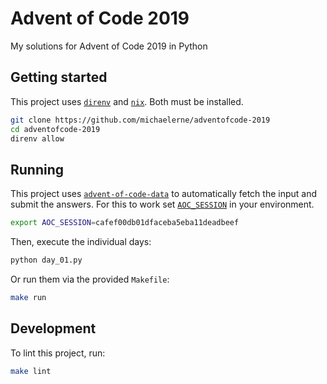 # Advent of Code 2019

My solutions for Advent of Code 2019 in Python

## Getting started
This project uses [`direnv`](https://direnv.net/) and [`nix`](https://nixos.org/nix/). Both must be installed.
```bash
git clone https://github.com/michaelerne/adventofcode-2019
cd adventofcode-2019
direnv allow
```

## Running
This project uses [`advent-of-code-data`](https://pypi.org/project/advent-of-code-data/) to automatically fetch the input and submit the answers. For this to work set [`AOC_SESSION`](https://github.com/wimglenn/advent-of-code-wim/issues/1) in your environment.
```bash
export AOC_SESSION=cafef00db01dfaceba5eba11deadbeef
```

Then, execute the individual days:
```bash
python day_01.py
```

Or run them via the provided `Makefile`:
```bash
make run
```

## Development
To lint this project, run:
```bash
make lint
```

